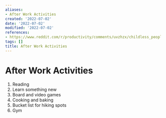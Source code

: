 ```yaml
---
aliases:
- After Work Activities
created: '2022-07-02'
date: '2022-07-02'
modified: '2022-07-02'
references:
- https://www.reddit.com/r/productivity/comments/uvzhzx/childless_people_other_than_tvinternet_what_do/#annotations:EtdfltrAEeyZxz_QBaqAuA
tags: []
title: After Work Activities
---
```


# After Work Activities

1. Reading
2. Learn something new
3. Board and video games
4. Cooking and baking
5. Bucket list for hiking spots
6. Gym